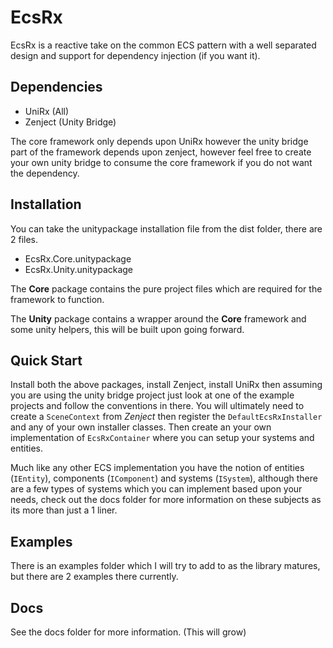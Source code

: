 # EcsRx

EcsRx is a reactive take on the common ECS pattern with a well separated design and support for dependency injection (if you want it).

## Dependencies

- UniRx (All)
- Zenject (Unity Bridge)

The core framework only depends upon UniRx however the unity bridge part of the framework depends upon zenject, however feel free to create your own unity bridge to consume the core framework if you do not want the dependency.

## Installation

You can take the unitypackage installation file from the dist folder, there are 2 files.

- EcsRx.Core.unitypackage
- EcsRx.Unity.unitypackage

The **Core** package contains the pure project files which are required for the framework to function.

The **Unity** package contains a wrapper around the **Core** framework and some unity helpers, this will be built upon going forward.

## Quick Start

Install both the above packages, install Zenject, install UniRx then assuming you are using the unity bridge project just look at one of the example projects and follow the conventions in there. You will ultimately need to create a `SceneContext` from *Zenject* then register the `DefaultEcsRxInstaller` and any of your own installer classes. Then create an your own implementation of `EcsRxContainer` where you can setup your systems and entities.

Much like any other ECS implementation you have the notion of entities (`IEntity`), components (`IComponent`) and systems (`ISystem`), although there are a few types of systems which you can implement based upon your needs, check out the docs folder for more information on these subjects as its more than just a 1 liner.

## Examples

There is an examples folder which I will try to add to as the library matures, but there are 2 examples there currently.

## Docs

See the docs folder for more information. (This will grow)